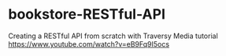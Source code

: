 # bookstore-RESTful-API

Creating a RESTful API from scratch with Traversy Media tutorial
https://www.youtube.com/watch?v=eB9Fq9I5ocs
